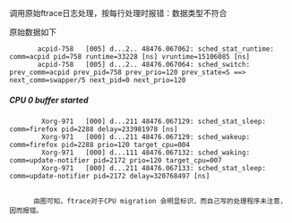 调用原始ftrace日志处理，按每行处理时报错：数据类型不符合

原始数据如下

           acpid-758   [005] d...2.. 48476.067062: sched_stat_runtime: comm=acpid pid=758 runtime=33228 [ns] vruntime=15106085 [ns]
           acpid-758   [005] d...2.. 48476.067064: sched_switch: prev_comm=acpid prev_pid=758 prev_prio=120 prev_state=S ==> next_comm=swapper/5 next_pid=0 next_prio=120
##### CPU 0 buffer started ####
            Xorg-971   [000] d...211 48476.067129: sched_stat_sleep: comm=firefox pid=2288 delay=233981978 [ns]
            Xorg-971   [000] d...211 48476.067129: sched_wakeup: comm=firefox pid=2288 prio=120 target_cpu=004
            Xorg-971   [000] d...111 48476.067132: sched_waking: comm=update-notifier pid=2172 prio=120 target_cpu=007
            Xorg-971   [000] d...211 48476.067133: sched_stat_sleep: comm=update-notifier pid=2172 delay=320768497 [ns]
          
          
          由图可知，ftrace对于CPU migration 会明显标识，而自己写的处理程序未注意，因而报错。

